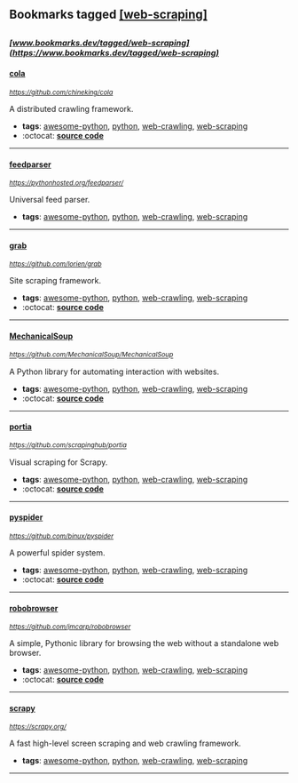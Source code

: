 ## Bookmarks tagged [[web-scraping]](https://www.bookmarks.dev?q=[web-scraping])

_<sup><sup>[www.bookmarks.dev/tagged/web-scraping](https://www.bookmarks.dev/tagged/web-scraping)</sup></sup>_
---
#### [cola](https://github.com/chineking/cola)
_<sup>https://github.com/chineking/cola</sup>_

A distributed crawling framework.
* **tags**: [awesome-python](../tagged/awesome-python.md), [python](../tagged/python.md), [web-crawling](../tagged/web-crawling.md), [web-scraping](../tagged/web-scraping.md)
* :octocat: **[source code](https://github.com/chineking/cola)**
---
#### [feedparser](https://pythonhosted.org/feedparser/)
_<sup>https://pythonhosted.org/feedparser/</sup>_

Universal feed parser.
* **tags**: [awesome-python](../tagged/awesome-python.md), [python](../tagged/python.md), [web-crawling](../tagged/web-crawling.md), [web-scraping](../tagged/web-scraping.md)
---
#### [grab](https://github.com/lorien/grab)
_<sup>https://github.com/lorien/grab</sup>_

Site scraping framework.
* **tags**: [awesome-python](../tagged/awesome-python.md), [python](../tagged/python.md), [web-crawling](../tagged/web-crawling.md), [web-scraping](../tagged/web-scraping.md)
* :octocat: **[source code](https://github.com/lorien/grab)**
---
#### [MechanicalSoup](https://github.com/MechanicalSoup/MechanicalSoup)
_<sup>https://github.com/MechanicalSoup/MechanicalSoup</sup>_

A Python library for automating interaction with websites.
* **tags**: [awesome-python](../tagged/awesome-python.md), [python](../tagged/python.md), [web-crawling](../tagged/web-crawling.md), [web-scraping](../tagged/web-scraping.md)
* :octocat: **[source code](https://github.com/MechanicalSoup/MechanicalSoup)**
---
#### [portia](https://github.com/scrapinghub/portia)
_<sup>https://github.com/scrapinghub/portia</sup>_

Visual scraping for Scrapy.
* **tags**: [awesome-python](../tagged/awesome-python.md), [python](../tagged/python.md), [web-crawling](../tagged/web-crawling.md), [web-scraping](../tagged/web-scraping.md)
* :octocat: **[source code](https://github.com/scrapinghub/portia)**
---
#### [pyspider](https://github.com/binux/pyspider)
_<sup>https://github.com/binux/pyspider</sup>_

A powerful spider system.
* **tags**: [awesome-python](../tagged/awesome-python.md), [python](../tagged/python.md), [web-crawling](../tagged/web-crawling.md), [web-scraping](../tagged/web-scraping.md)
* :octocat: **[source code](https://github.com/binux/pyspider)**
---
#### [robobrowser](https://github.com/jmcarp/robobrowser)
_<sup>https://github.com/jmcarp/robobrowser</sup>_

A simple, Pythonic library for browsing the web without a standalone web browser.
* **tags**: [awesome-python](../tagged/awesome-python.md), [python](../tagged/python.md), [web-crawling](../tagged/web-crawling.md), [web-scraping](../tagged/web-scraping.md)
* :octocat: **[source code](https://github.com/jmcarp/robobrowser)**
---
#### [scrapy](https://scrapy.org/)
_<sup>https://scrapy.org/</sup>_

A fast high-level screen scraping and web crawling framework.
* **tags**: [awesome-python](../tagged/awesome-python.md), [python](../tagged/python.md), [web-crawling](../tagged/web-crawling.md), [web-scraping](../tagged/web-scraping.md)
---
